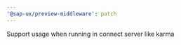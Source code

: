 ```yaml
---
'@sap-ux/preview-middleware': patch
---
```


Support usage when running in connect server like karma
